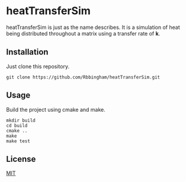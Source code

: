 # heatTransferSim
heatTransferSim is just as the name describes. It is a simulation of heat being distributed throughout a matrix using a
transfer rate of **k**.

## Installation
Just clone this repository.

```
git clone https://github.com/Rbbingham/heatTransferSim.git
```

## Usage
Build the project using cmake and make.

```
mkdir build
cd build
cmake ..
make
make test
```

## License
[MIT](https://github.com/Rbbingham/heatTransferSim/blob/main/LICENSE.txt)